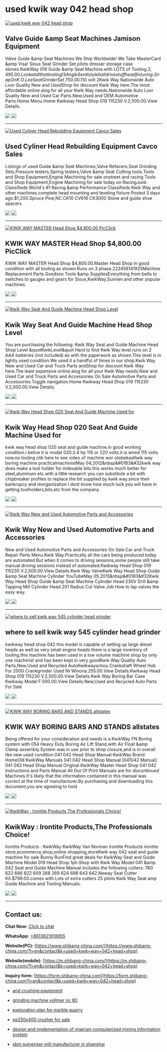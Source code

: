 # used kwik way 042 head shop

<a href="https://swt.shibang-china.com/?l=en&img&k=used+kwik+way+042+head+shop" target="_blank">![used kwik way 042 head shop](http://static.shibang-china.com/all-800x300/559.jpg)</a>

## Valve Guide &amp Seat Machines Jamison Equipment
Valve Guide &amp Seat Machines.We Ship Worldwide! We Take MasterCard &amp Visa! Sioux Seat Grinder Set pilots dresser storage case stones.KwikWay 019 Guide &amp Seat Machine.with LOTS of Tooling.$3,495.00.Look at all that tooling! 3 Angle Serdi style ball drive stuff head fixturing.SnapOn K.O.Lee Seat Grinder Set.$750.00.110 volt 2Kwik Way Nationwide Auto Loor Quality New and UsedShop for discount Kwik Way here.The most affordable online alog for all your Kwik Way needs.Nationwide Auto Loor Quality New and Used Car Parts.New,Used and OEM Automotive Parts.Home Menu.Home Kwikway Head Shop 019 115230 V.2,500.00.View Details.


<a href="https://whatsapp.shibangsoft.com/WhatsApp.php" target="_blank" title="WhatsApp">![](http://static.shibang-china.com/icon/whatsapp.png)</a> <a href="https://swt.shibang-china.com/?l=en&icon&k=used+kwik+way+042+head+shop" target="_blank">![](http://static.shibang-china.com/icon/chat-en.png)</a>

---

<a href="https://swt.shibang-china.com/?l=en&img&k=used+kwik+way+042+head+shop" target="_blank">![Used Cyliner Head Rebuilding Equipment Cavco Sales](http://static.shibang-china.com/all-800x300/607.jpg)</a>

## Used Cyliner Head Rebuilding Equipment Cavco Sales
Listings of used Guide &amp Seat Machines,Valve Refacers,Seat Grinding Sets,Pressure testers,Spring testers,Valve &amp Seat Cutting tools.Tools and Shop Equipment,Engine Machining for sale onstreet and racing Tools and Shop Equipment,Engine Machining for sale today on RacingJunk Classifieds World's #1 Racing &amp Performance Classifieds Kwik Way and other machines.complete head mounting and leveling fixture Posted 3 days ago.$1,200.Spruce Pine,NC.CK10 CV616 CK3000 Stone and guide shoe spacers


<a href="https://whatsapp.shibangsoft.com/WhatsApp.php" target="_blank" title="WhatsApp">![](http://static.shibang-china.com/icon/whatsapp.png)</a> <a href="https://swt.shibang-china.com/?l=en&icon&k=used+kwik+way+042+head+shop" target="_blank">![](http://static.shibang-china.com/icon/chat-en.png)</a>

---

<a href="https://swt.shibang-china.com/?l=en&img&k=used+kwik+way+042+head+shop" target="_blank">![KWIK WAY MASTER Head Shop $4,800.00 PicClick](http://static.shibang-china.com/all-800x300/372.jpg)</a>

## KWIK WAY MASTER Head Shop $4,800.00 PicClick
KWIK WAY MASTER Head Shop $4,800.00.Master Head Shop in good condition with all tooling as shown.Runs on 3 phase.222459141925Machine Replacement Parts Goodson Tools &amp SuppliesEverything from belts to switches to gauges and gears for Sioux,KwikWay,Sunnen and other popular machines.


<a href="https://whatsapp.shibangsoft.com/WhatsApp.php" target="_blank" title="WhatsApp">![](http://static.shibang-china.com/icon/whatsapp.png)</a> <a href="https://swt.shibang-china.com/?l=en&icon&k=used+kwik+way+042+head+shop" target="_blank">![](http://static.shibang-china.com/icon/chat-en.png)</a>

---

<a href="https://swt.shibang-china.com/?l=en&img&k=used+kwik+way+042+head+shop" target="_blank">![Kwik Way Seat And Guide Machine Head Shop Level](http://static.shibang-china.com/all-800x300/911.jpg)</a>

## Kwik Way Seat And Guide Machine Head Shop Level
You are purchasing the following: Kwik Way Seat and Guide Machine Head Shop Level &quotKwikLevel&quot Hard to find Kwik Way level.runs on 2 AAA batteries (not included).es with the paperwork as shown.This level is in lightly used condition.We used it a handful of times in our shop.Kwik Way New and Used Car and Truck Parts andShop for discount Kwik Way here.The least expensive online alog for all your Kwik Way needs.New and Used Car and Truck Parts and Accessories On Sale Automotive Parts and Accessories.Toggle navigation.Home Kwikway Head Shop 019 115230 V.2,500.00.View Details.


<a href="https://whatsapp.shibangsoft.com/WhatsApp.php" target="_blank" title="WhatsApp">![](http://static.shibang-china.com/icon/whatsapp.png)</a> <a href="https://swt.shibang-china.com/?l=en&icon&k=used+kwik+way+042+head+shop" target="_blank">![](http://static.shibang-china.com/icon/chat-en.png)</a>

---

<a href="https://swt.shibang-china.com/?l=en&img&k=used+kwik+way+042+head+shop" target="_blank">![Kwik Way Head Shop 020 Seat And Guide Machine Used for](http://static.shibang-china.com/all-800x300/1481.jpg)</a>

## Kwik Way Head Shop 020 Seat And Guide Machine Used for
kwik way head shop 020 seat and guide machine.in good working condition.i belive it is model 020.3 4 hp 115 or 220 volts.it is wired 115 volts now.no tooling clik here to see video of machine wor otobekasKwik way boring machine practicalmachinistMay 04,2012&nbsp&#0183&#32kwik way does make a tool holder for indexable bits.this works much better for steel,aluminum etc.with a little research you can substitute a bit with chipbreaker profiles to replace the bit supplied by kwik way.since their bankrupcy and reorganization I dont know how much luck you will have in getting toolholders,bits,etc from the company.


<a href="https://whatsapp.shibangsoft.com/WhatsApp.php" target="_blank" title="WhatsApp">![](http://static.shibang-china.com/icon/whatsapp.png)</a> <a href="https://swt.shibang-china.com/?l=en&icon&k=used+kwik+way+042+head+shop" target="_blank">![](http://static.shibang-china.com/icon/chat-en.png)</a>

---

<a href="https://swt.shibang-china.com/?l=en&img&k=used+kwik+way+042+head+shop" target="_blank">![Kwik Way New and Used Automotive Parts and Accessories](http://static.shibang-china.com/all-800x300/1376.jpg)</a>

## Kwik Way New and Used Automotive Parts and Accessories
New and Used Automotive Parts and Accessories On Sale.Car and Truck Repair Parts Menu.Kwik Way.Practically all the cars being produced today are automated.But when it comes to driving sessions,some people still take manual driving sessions instead of automated.Kwikway Head Shop 019 115230 V.2,500.00.View Details.Kwik Way ValveKwik Way Head Shop Guide &amp Seat Machine Cylinder YouTubeMay 05,2015&nbsp&#0183&#32Kwik Way Head Shop Guide &amp Seat Machine Cylinder Head 230V Drill &amp Tapping Mill Cylinder Head 201 Radius Cut Valve Job How to lap valves the easy way.


<a href="https://whatsapp.shibangsoft.com/WhatsApp.php" target="_blank" title="WhatsApp">![](http://static.shibang-china.com/icon/whatsapp.png)</a> <a href="https://swt.shibang-china.com/?l=en&icon&k=used+kwik+way+042+head+shop" target="_blank">![](http://static.shibang-china.com/icon/chat-en.png)</a>

---

<a href="https://swt.shibang-china.com/?l=en&img&k=used+kwik+way+042+head+shop" target="_blank">![where to sell kwik way 545 cylinder head grinder](http://static.shibang-china.com/all-800x300/1158.jpg)</a>

## where to sell kwik way 545 cylinder head grinder
kwikway head shop 042 this model is capable of setting up large diesel heads as well as very small engine heads there is a large inventory of tooling.this machine has been used in a low volume machine shop by only one machinist and has been kept in very goodKwik Way Quality Auto Parts,New,Used and Recycled AutoKwikwayschou Crankshaft Wheel Hub For 2000 Crankgrinder Used Nt Winona.255.00.View Details.Kwikway Head Shop 019 115230 V.2,500.00.View Details.Kwik Way Boring Bar Case Kwikway Model F.500.00.View Details.New,Used and Recycled Auto Parts For Sale


<a href="https://whatsapp.shibangsoft.com/WhatsApp.php" target="_blank" title="WhatsApp">![](http://static.shibang-china.com/icon/whatsapp.png)</a> <a href="https://swt.shibang-china.com/?l=en&icon&k=used+kwik+way+042+head+shop" target="_blank">![](http://static.shibang-china.com/icon/chat-en.png)</a>

---

<a href="https://swt.shibang-china.com/?l=en&img&k=used+kwik+way+042+head+shop" target="_blank">![KWIK WAY BORING BARS AND STANDS allstates](http://static.shibang-china.com/all-800x300/697.jpg)</a>

## KWIK WAY BORING BARS AND STANDS allstates
Being offered for your consideration and needs is a KwikWay FN Boring system with 054 Heavy Duty Boring Air Lift Stand,with Air Float &amp Clamp assembly.System was in use prior to shop closure,and is in overall like new used condition.041 042 Head Shop Manual KwikWay Brand HomeOld KwikWay Manuals 041 042 Head Shop Manual [041042 Manual] 041 042 Head Shop Manual Original KwikWay Master Head Shop 041 042 Instructions and Parts Manual All Out Of Print Manuals are for discontinued Machines.It's likely that the information contained in this manual was correct at the time of manufacturer.By purchasing and downloading this document,you are agreeing to hold


<a href="https://whatsapp.shibangsoft.com/WhatsApp.php" target="_blank" title="WhatsApp">![](http://static.shibang-china.com/icon/whatsapp.png)</a> <a href="https://swt.shibang-china.com/?l=en&icon&k=used+kwik+way+042+head+shop" target="_blank">![](http://static.shibang-china.com/icon/chat-en.png)</a>

---

<a href="https://swt.shibang-china.com/?l=en&img&k=used+kwik+way+042+head+shop" target="_blank">![KwikWay : Irontite Products,The Professionals Choice!](http://static.shibang-china.com/all-800x300/16.jpg)</a>

## KwikWay : Irontite Products,The Professionals Choice!
Irontite Products : KwikWay KwikWay Van Norman Irontite Products irontite store,ecommerce,shop,online shopping,storeKwik way 042 seat and guide machine for sale Bunny RunFind great deals for KwikWay Seat and Guide Machine Model 019 Head Shop 1ph.Shop with Kwik Way Model 041 &amp 042 Seat and Guide Machine Manual includes the following cutters: 760 622 666 622 609 268 269 624 698 643 642.Neway Seat Cutter Kit.$799.00.comes with Lots of extra cutters 25 pilots Kwik Way Seat amp Guide Machine and Tooling Manuals.


<a href="https://whatsapp.shibangsoft.com/WhatsApp.php" target="_blank" title="WhatsApp">![](http://static.shibang-china.com/icon/whatsapp.png)</a> <a href="https://swt.shibang-china.com/?l=en&icon&k=used+kwik+way+042+head+shop" target="_blank">![](http://static.shibang-china.com/icon/chat-en.png)</a>

---
## Contact us:

**Chat Now:** [Click to chat](https://swt.shibang-china.com?l=en&contact&k=used+kwik+way+042+head+shop)

**WhatsApp:**  [+8613621919955](https://whatsapp.shibangsoft.com/WhatsApp.php)

**Website(PC):** [https://www.shibang-china.com/](https://www.shibang-china.com/?l=en&contact&k=used+kwik+way+042+head+shop)

**Website(mobile):** [https://m.shibang-china.com/](https://m.shibang-china.com/?l=en&contact&k=used+kwik+way+042+head+shop)

**Inquiry form:** [https://form.shibang-china.com](https://form.shibang-china.com?l=en&contact&k=used+kwik+way+042+head+shop)

* [and crushing equipment](../111/and%20crushing%20equipment.md)

* [grinding machine vollmer nc 80](../122/grinding%20machine%20vollmer%20nc%2080.md)

* [exploration plan for marble quarry](../120/exploration%20plan%20for%20marble%20quarry.md)

* [pe250x400 crusher for sale](../121/pe250x400%20crusher%20for%20sale.md)

* [design and implementation of nigerian computerized mining information system](../120/design%20and%20implementation%20of%20nigerian%20computerized%20mining%20information%20system.md)

* [sbm pulveriser mill manufacturer in shanghai](../118/sbm%20pulveriser%20mill%20manufacturer%20in%20shanghai.md)